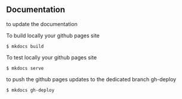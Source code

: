 ## Documentation

to update the documentation

To build locally your github pages site
```shell
$ mkdocs build
```
To test locally your github pages site
```shell
$ mkdocs serve
```
to push the github pages updates to the dedicated branch gh-deploy
```shell
$ mkdocs gh-deploy
```
